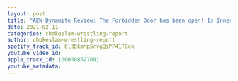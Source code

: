 ```yaml
---
layout: post
title: "AEW Dynamite Review: The Forbidden Door has been open! Is Inner Circle ready to implode!"
date: 2021-02-11
categories: chokeslam-wrestling-report
author: chokeslam-wrestling-report
spotify_track_id: 6l3DkmMp5rvgQiPP41TGck
youtube_video_id: 
apple_track_id: 1000508627091
youtube_metadata: 
---
```

